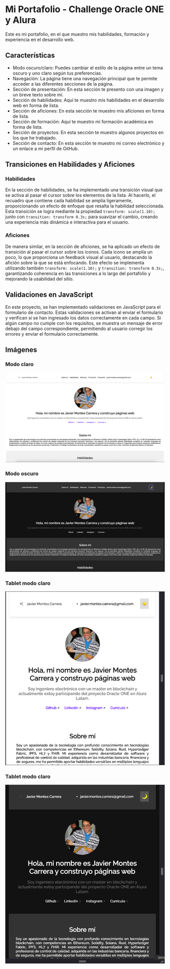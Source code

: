 # Mi Portafolio - Challenge Oracle ONE y Alura

Este es mi portafolio, en el que muestro mis habilidades, formación y experiencia en el desarrollo web.

## Características

* Modo oscuro/claro: Puedes cambiar el estilo de la página entre un tema oscuro y uno claro según tus preferencias.
* Navegación: La página tiene una navegación principal que te permite acceder a las diferentes secciones de la página.
* Sección de presentación: En esta sección te presento con una imagen y un breve texto sobre mí.
* Sección de habilidades: Aquí te muestro mis habilidades en el desarrollo web en forma de lista.
* Sección de aficiones: En esta sección te muestro mis aficiones en forma de lista.
* Sección de formación: Aquí te muestro mi formación académica en forma de lista.
* Sección de proyectos: En esta sección te muestro algunos proyectos en los que he trabajado.
* Sección de contacto: En esta sección te muestro mi correo electrónico y un enlace a mi perfil de GitHub.

## Transiciones en Habilidades y Aficiones

### Habilidades
En la sección de habilidades, se ha implementado una transición visual que se activa al pasar el cursor sobre los elementos de la lista. Al hacerlo, el recuadro que contiene cada habilidad se amplía ligeramente, proporcionando un efecto de enfoque que resalta la habilidad seleccionada. Esta transición se logra mediante la propiedad `transform: scale(1.10);` junto con `transition: transform 0.3s;` para suavizar el cambio, creando una experiencia más dinámica e interactiva para el usuario.

### Aficiones
De manera similar, en la sección de aficiones, se ha aplicado un efecto de transición al pasar el cursor sobre los iconos. Cada icono se amplía un poco, lo que proporciona un feedback visual al usuario, destacando la afición sobre la que se está enfocando. Este efecto se implementa utilizando también `transform: scale(1.10);` y `transition: transform 0.3s;`, garantizando coherencia en las transiciones a lo largo del portafolio y mejorando la usabilidad del sitio.

## Validaciones en JavaScript

En este proyecto, se han implementado validaciones en JavaScript para el formulario de contacto. Estas validaciones se activan al enviar el formulario y verifican si se han ingresado los datos correctamente en cada campo. Si algún campo no cumple con los requisitos, se muestra un mensaje de error debajo del campo correspondiente, permitiendo al usuario corregir los errores y enviar el formulario correctamente.


## Imágenes

### Modo claro
![Imagen de la página en modo claro](assets/modo-claro.png)

### Modo oscuro
![Imagen de la página en modo oscuro](assets/modo-oscuro.png)

### Tablet modo claro
![magen de la página en tablet en modo claro](assets/tablet-modo-claro.png)


### Tablet modo claro
![magen de la página en tablet en modo oscuro](assets/tablet-modo-oscuro.png)